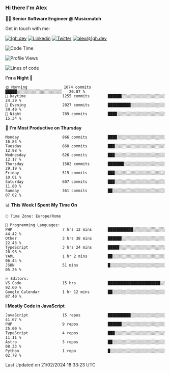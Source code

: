 ### Hi there I'm Alex

👨‍💻 __Senior Software Engineer @ Musixmatch__

Get in touch with me:

[![1gh.dev](https://img.shields.io/static/v1?label=1gh.dev&message=%20&color=red&logo=&style=flat-square&logoColor=white)](https://www.1gh.dev/)
[![Linkedin](https://img.shields.io/static/v1?label=Linkedin&message=%20&color=blue&logo=Linkedin&style=flat-square&logoColor=white)](https://linkedin.com/in/alexghirelli)
[![Twitter](https://img.shields.io/static/v1?label=Twitter&message=%20&color=blue&logo=Twitter&style=flat-square&logoColor=white)](https://twitter.com/alexGhirelli)
[![alex@1gh.dev](https://img.shields.io/static/v1?label=alex@1gh.dev&message=%20&color=red&logo=gmail&style=flat-square&logoColor=white)](mailto:alex@1gh.dev)

<!--START_SECTION:waka-->
![Code Time](http://img.shields.io/badge/Code%20Time-7%2C725%20hrs%2020%20mins-blue)

![Profile Views](http://img.shields.io/badge/Profile%20Views-1-blue)

![Lines of code](https://img.shields.io/badge/From%20Hello%20World%20I%27ve%20Written-25.4%20million%20lines%20of%20code-blue)

**I'm a Night 🦉** 

```text
🌞 Morning                1074 commits        █████░░░░░░░░░░░░░░░░░░░░   20.87 % 
🌆 Daytime                1255 commits        ██████░░░░░░░░░░░░░░░░░░░   24.39 % 
🌃 Evening                2027 commits        ██████████░░░░░░░░░░░░░░░   39.40 % 
🌙 Night                  789 commits         ████░░░░░░░░░░░░░░░░░░░░░   15.34 % 
```
📅 **I'm Most Productive on Thursday** 

```text
Monday                   866 commits         ████░░░░░░░░░░░░░░░░░░░░░   16.83 % 
Tuesday                  668 commits         ███░░░░░░░░░░░░░░░░░░░░░░   12.98 % 
Wednesday                626 commits         ███░░░░░░░░░░░░░░░░░░░░░░   12.17 % 
Thursday                 1502 commits        ███████░░░░░░░░░░░░░░░░░░   29.19 % 
Friday                   515 commits         ███░░░░░░░░░░░░░░░░░░░░░░   10.01 % 
Saturday                 607 commits         ███░░░░░░░░░░░░░░░░░░░░░░   11.80 % 
Sunday                   361 commits         ██░░░░░░░░░░░░░░░░░░░░░░░   07.02 % 
```


📊 **This Week I Spent My Time On** 

```text
🕑︎ Time Zone: Europe/Rome

💬 Programming Languages: 
PHP                      7 hrs 12 mins       ███████████░░░░░░░░░░░░░░   44.42 % 
Other                    3 hrs 38 mins       ██████░░░░░░░░░░░░░░░░░░░   22.43 % 
TypeScript               3 hrs 24 mins       █████░░░░░░░░░░░░░░░░░░░░   20.98 % 
YAML                     1 hr 2 mins         ██░░░░░░░░░░░░░░░░░░░░░░░   06.44 % 
JSON                     51 mins             █░░░░░░░░░░░░░░░░░░░░░░░░   05.26 % 

🔥 Editors: 
VS Code                  15 hrs              ███████████████████████░░   92.60 % 
Google Calendar          1 hr 12 mins        ██░░░░░░░░░░░░░░░░░░░░░░░   07.40 % 
```

**I Mostly Code in JavaScript** 

```text
JavaScript               15 repos            ██████████░░░░░░░░░░░░░░░   41.67 % 
PHP                      9 repos             ██████░░░░░░░░░░░░░░░░░░░   25.00 % 
TypeScript               4 repos             ███░░░░░░░░░░░░░░░░░░░░░░   11.11 % 
Astro                    3 repos             ██░░░░░░░░░░░░░░░░░░░░░░░   08.33 % 
Python                   1 repo              █░░░░░░░░░░░░░░░░░░░░░░░░   02.78 % 
```




 Last Updated on 21/02/2024 18:33:23 UTC
<!--END_SECTION:waka-->
